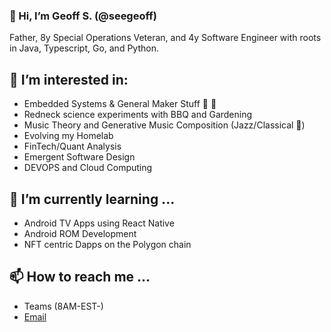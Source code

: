 ### 👋 Hi, I’m Geoff S. (@seegeoff)

Father, 8y Special Operations Veteran, and 4y Software Engineer with roots in Java, Typescript, Go, and Python.

👀 I’m interested in:
-
- Embedded Systems & General Maker Stuff 🥧 🤖
- Redneck science experiments with BBQ and Gardening 
- Music Theory and Generative Music Composition (Jazz/Classical 🎹)
- Evolving my Homelab
- FinTech/Quant Analysis
- Emergent Software Design
- DEVOPS and Cloud Computing


🌱 I’m currently learning ...
-
- Android TV Apps using React Native
- Android ROM Development
- NFT centric Dapps on the Polygon chain  


📫 How to reach me ...
- 
- Teams (8AM-EST-)
- [Email](mailto://g.seemueller@orbisops.com)
